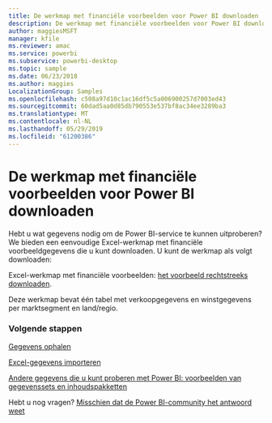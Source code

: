 ```yaml
---
title: De werkmap met financiële voorbeelden voor Power BI downloaden
description: De werkmap met financiële voorbeelden voor Power BI downloaden
author: maggiesMSFT
manager: kfile
ms.reviewer: amac
ms.service: powerbi
ms.subservice: powerbi-desktop
ms.topic: sample
ms.date: 06/23/2018
ms.author: maggies
LocalizationGroup: Samples
ms.openlocfilehash: c508a97d10c1ac16df5c5a006900257d7003ed43
ms.sourcegitcommit: 60dad5aa0d85db790553e537bf8ac34ee3289ba3
ms.translationtype: MT
ms.contentlocale: nl-NL
ms.lasthandoff: 05/29/2019
ms.locfileid: "61200386"
---
```

# <a name="download-the-financial-sample-workbook-for-power-bi"></a>De werkmap met financiële voorbeelden voor Power BI downloaden
Hebt u wat gegevens nodig om de Power BI-service te kunnen uitproberen? We bieden een eenvoudige Excel-werkmap met financiële voorbeeldgegevens die u kunt downloaden.  U kunt de werkmap als volgt downloaden:

Excel-werkmap met financiële voorbeelden: [het voorbeeld rechtstreeks downloaden](http://go.microsoft.com/fwlink/?LinkID=521962).

Deze werkmap bevat één tabel met verkoopgegevens en winstgegevens per marktsegment en land/regio.

### <a name="next-steps"></a>Volgende stappen
[Gegevens ophalen](service-get-data.md)

[Excel-gegevens importeren](service-excel-workbook-files.md)

[Andere gegevens die u kunt proberen met Power BI: voorbeelden van gegevenssets en inhoudspakketten](sample-datasets.md)

Hebt u nog vragen? [Misschien dat de Power BI-community het antwoord weet](http://community.powerbi.com/)


